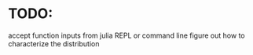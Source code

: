 # TODO:  
accept function inputs from julia REPL or command line
figure out how to characterize the distribution

